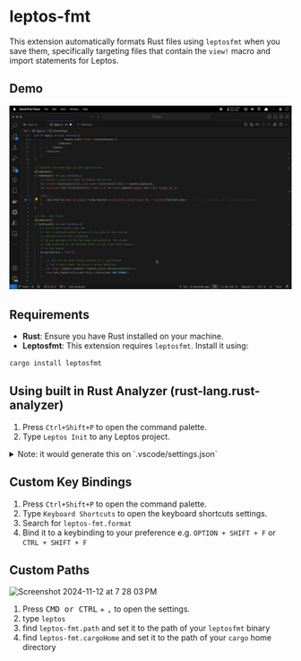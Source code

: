 # leptos-fmt

This extension automatically formats Rust files using `leptosfmt` when you save them, specifically targeting files that contain the `view!` macro and import statements for Leptos.

## Demo
[![Demo](https://raw.githubusercontent.com/codeitlikemiley/leptos-fmt/yt/images/demo.gif)](https://youtu.be/dS92U-yv7co)


## Requirements

- **Rust**: Ensure you have Rust installed on your machine.
- **Leptosfmt**: This extension requires `leptosfmt`. Install it using:

```bash
cargo install leptosfmt
```

## Using built in Rust Analyzer (rust-lang.rust-analyzer)

1. Press `Ctrl+Shift+P` to open the command palette.
2. Type `Leptos Init` to any Leptos project.

<details> 
<summary>Note: it would generate this on `.vscode/settings.json`</summary>

```json
{
    "rust-analyzer.rustfmt.overrideCommand": [
        "leptosfmt",
        "--stdin",
        "--rustfmt"
    ]
}
```
</details>



## Custom Key Bindings

1. Press `Ctrl+Shift+P` to open the command palette.
2. Type `Keyboard Shortcuts` to open the keyboard shortcuts settings.
3. Search for `leptos-fmt.format` 
4. Bind it to a keybinding to your preference e.g. `OPTION + SHIFT + F` or `CTRL + SHIFT + F`

## Custom Paths

<img width="1084" alt="Screenshot 2024-11-12 at 7 28 03 PM" src="https://github.com/user-attachments/assets/b9a1b953-2e63-4996-81e4-55879f14cbb3">

1. Press <kbd>CMD or CTRL</kbd> + <kbd>,</kbd> to open the settings.
2. type `leptos`
3. find `leptos-fmt.path` and set it to the path of your `leptosfmt` binary 
4. find `leptos-fmt.cargoHome` and set it to the path of your `cargo` home directory